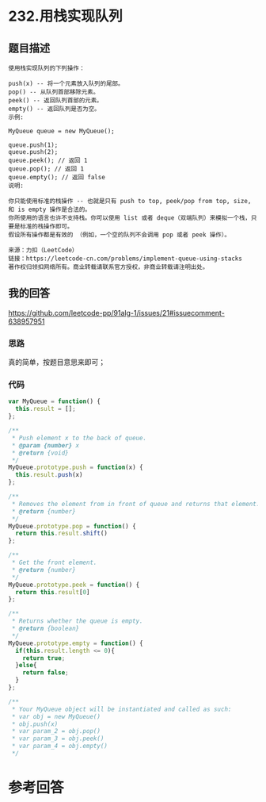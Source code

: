 <!--
 * @Descripttion: 
 * @version: 
 * @Author: tina.cai
 * @Date: 2020-06-04 23:37:13
 * @LastEditors: tina.cai
 * @LastEditTime: 2020-06-05 00:19:47
--> 
# 232.用栈实现队列

## 题目描述

```
使用栈实现队列的下列操作：

push(x) -- 将一个元素放入队列的尾部。
pop() -- 从队列首部移除元素。
peek() -- 返回队列首部的元素。
empty() -- 返回队列是否为空。
示例:

MyQueue queue = new MyQueue();

queue.push(1);
queue.push(2);
queue.peek(); // 返回 1
queue.pop(); // 返回 1
queue.empty(); // 返回 false
说明:

你只能使用标准的栈操作 -- 也就是只有 push to top, peek/pop from top, size, 和 is empty 操作是合法的。
你所使用的语言也许不支持栈。你可以使用 list 或者 deque（双端队列）来模拟一个栈，只要是标准的栈操作即可。
假设所有操作都是有效的 （例如，一个空的队列不会调用 pop 或者 peek 操作）。

来源：力扣（LeetCode）
链接：https://leetcode-cn.com/problems/implement-queue-using-stacks
著作权归领扣网络所有。商业转载请联系官方授权，非商业转载请注明出处。
```

## 我的回答

https://github.com/leetcode-pp/91alg-1/issues/21#issuecomment-638957951

### 思路

真的简单，按题目意思来即可；

### 代码
```js
var MyQueue = function() {
  this.result = [];
};

/**
 * Push element x to the back of queue. 
 * @param {number} x
 * @return {void}
 */
MyQueue.prototype.push = function(x) {
  this.result.push(x)
};

/**
 * Removes the element from in front of queue and returns that element.
 * @return {number}
 */
MyQueue.prototype.pop = function() {
  return this.result.shift()
};

/**
 * Get the front element.
 * @return {number}
 */
MyQueue.prototype.peek = function() {
  return this.result[0]
};

/**
 * Returns whether the queue is empty.
 * @return {boolean}
 */
MyQueue.prototype.empty = function() {
  if(this.result.length <= 0){
    return true;
  }else{
    return false;
  }
};

/**
 * Your MyQueue object will be instantiated and called as such:
 * var obj = new MyQueue()
 * obj.push(x)
 * var param_2 = obj.pop()
 * var param_3 = obj.peek()
 * var param_4 = obj.empty()
 */
```

# 参考回答

